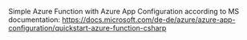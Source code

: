 Simple Azure Function with Azure App Configuration according to MS documentation: https://docs.microsoft.com/de-de/azure/azure-app-configuration/quickstart-azure-function-csharp
